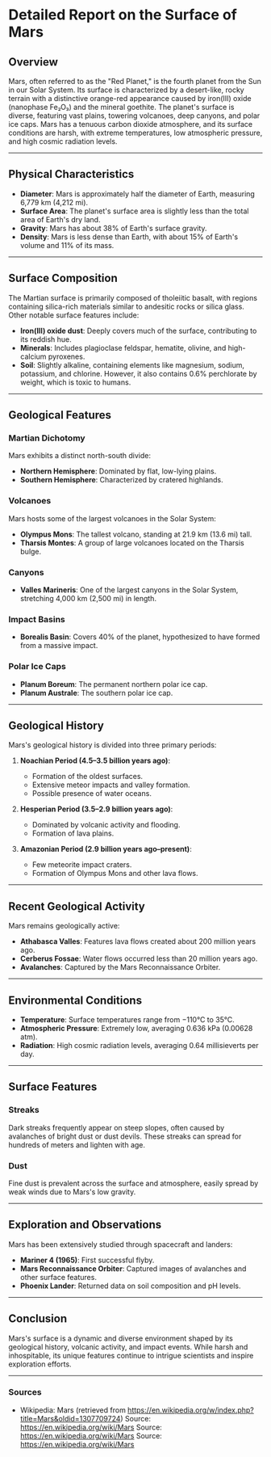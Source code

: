 # Detailed Report on the Surface of Mars

## Overview
Mars, often referred to as the "Red Planet," is the fourth planet from the Sun in our Solar System. Its surface is characterized by a desert-like, rocky terrain with a distinctive orange-red appearance caused by iron(III) oxide (nanophase Fe₂O₃) and the mineral goethite. The planet's surface is diverse, featuring vast plains, towering volcanoes, deep canyons, and polar ice caps. Mars has a tenuous carbon dioxide atmosphere, and its surface conditions are harsh, with extreme temperatures, low atmospheric pressure, and high cosmic radiation levels.

---

## Physical Characteristics
- **Diameter**: Mars is approximately half the diameter of Earth, measuring 6,779 km (4,212 mi).
- **Surface Area**: The planet's surface area is slightly less than the total area of Earth's dry land.
- **Gravity**: Mars has about 38% of Earth's surface gravity.
- **Density**: Mars is less dense than Earth, with about 15% of Earth's volume and 11% of its mass.

---

## Surface Composition
The Martian surface is primarily composed of tholeiitic basalt, with regions containing silica-rich materials similar to andesitic rocks or silica glass. Other notable surface features include:
- **Iron(III) oxide dust**: Deeply covers much of the surface, contributing to its reddish hue.
- **Minerals**: Includes plagioclase feldspar, hematite, olivine, and high-calcium pyroxenes.
- **Soil**: Slightly alkaline, containing elements like magnesium, sodium, potassium, and chlorine. However, it also contains 0.6% perchlorate by weight, which is toxic to humans.

---

## Geological Features
### **Martian Dichotomy**
Mars exhibits a distinct north-south divide:
- **Northern Hemisphere**: Dominated by flat, low-lying plains.
- **Southern Hemisphere**: Characterized by cratered highlands.

### **Volcanoes**
Mars hosts some of the largest volcanoes in the Solar System:
- **Olympus Mons**: The tallest volcano, standing at 21.9 km (13.6 mi) tall.
- **Tharsis Montes**: A group of large volcanoes located on the Tharsis bulge.

### **Canyons**
- **Valles Marineris**: One of the largest canyons in the Solar System, stretching 4,000 km (2,500 mi) in length.

### **Impact Basins**
- **Borealis Basin**: Covers 40% of the planet, hypothesized to have formed from a massive impact.

### **Polar Ice Caps**
- **Planum Boreum**: The permanent northern polar ice cap.
- **Planum Australe**: The southern polar ice cap.

---

## Geological History
Mars's geological history is divided into three primary periods:
1. **Noachian Period (4.5–3.5 billion years ago)**:
   - Formation of the oldest surfaces.
   - Extensive meteor impacts and valley formation.
   - Possible presence of water oceans.

2. **Hesperian Period (3.5–2.9 billion years ago)**:
   - Dominated by volcanic activity and flooding.
   - Formation of lava plains.

3. **Amazonian Period (2.9 billion years ago–present)**:
   - Few meteorite impact craters.
   - Formation of Olympus Mons and other lava flows.

---

## Recent Geological Activity
Mars remains geologically active:
- **Athabasca Valles**: Features lava flows created about 200 million years ago.
- **Cerberus Fossae**: Water flows occurred less than 20 million years ago.
- **Avalanches**: Captured by the Mars Reconnaissance Orbiter.

---

## Environmental Conditions
- **Temperature**: Surface temperatures range from −110°C to 35°C.
- **Atmospheric Pressure**: Extremely low, averaging 0.636 kPa (0.00628 atm).
- **Radiation**: High cosmic radiation levels, averaging 0.64 millisieverts per day.

---

## Surface Features
### **Streaks**
Dark streaks frequently appear on steep slopes, often caused by avalanches of bright dust or dust devils. These streaks can spread for hundreds of meters and lighten with age.

### **Dust**
Fine dust is prevalent across the surface and atmosphere, easily spread by weak winds due to Mars's low gravity.

---

## Exploration and Observations
Mars has been extensively studied through spacecraft and landers:
- **Mariner 4 (1965)**: First successful flyby.
- **Mars Reconnaissance Orbiter**: Captured images of avalanches and other surface features.
- **Phoenix Lander**: Returned data on soil composition and pH levels.

---

## Conclusion
Mars's surface is a dynamic and diverse environment shaped by its geological history, volcanic activity, and impact events. While harsh and inhospitable, its unique features continue to intrigue scientists and inspire exploration efforts.

---

### Sources
- Wikipedia: Mars (retrieved from https://en.wikipedia.org/w/index.php?title=Mars&oldid=1307709724)
Source: https://en.wikipedia.org/wiki/Mars
Source: https://en.wikipedia.org/wiki/Mars
Source: https://en.wikipedia.org/wiki/Mars